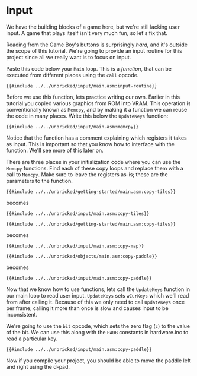 # Input

We have the building blocks of a game here, but we're still lacking user input.
A game that plays itself isn't very much fun, so let's fix that.

Reading from the Game Boy's buttons is surprisingly *hard*, and it's outside the scope of this tutorial.
We're going to provide an input routine for this project since all we really want is to focus on input.

Paste this code below your `Main` loop. This is a *function*, that can be executed from different places using the `call` opcode.

```rgbasm,linenos,start={{#line_no_of "" ../../unbricked/input/main.asm:input-routine}}
{{#include ../../unbricked/input/main.asm:input-routine}}
```

Before we use this function, lets practice writing our own.
Earlier in this tutorial you copied various graphics from ROM into VRAM.
This operation is conventionally known as `Memcpy`, and by making it a function we can reuse the code in many places.
Write this below the `UpdateKeys` function:

```rgbasm,linenos,start={{#line_no_of "" ../../unbricked/input/main.asm:memcpy}}
{{#include ../../unbricked/input/main.asm:memcpy}}
```

Notice that the function has a comment explaining which registers it takes as input.
This is important so that you know how to interface with the function.
We'll see more of this later on.

There are three places in your initialization code where you can use the `Memcpy` functions.
Find each of these copy loops and replace them with a call to `Memcpy`.
Make sure to leave the registers as-is; these are the parameters to the function.

```rgbasm,linenos,start={{#line_no_of "" ../../unbricked/getting-started/main.asm:copy-tiles}}
{{#include ../../unbricked/getting-started/main.asm:copy-tiles}}
```
becomes
```rgbasm,linenos,start={{#line_no_of "" ../../unbricked/input/main.asm:copy-tiles}}
{{#include ../../unbricked/input/main.asm:copy-tiles}}
```

```rgbasm,linenos,start={{#line_no_of "" ../../unbricked/getting-started/main.asm:copy-map}}
{{#include ../../unbricked/getting-started/main.asm:copy-tiles}}
```
becomes
```rgbasm,linenos,start={{#line_no_of "" ../../unbricked/input/main.asm:copy-map}}
{{#include ../../unbricked/input/main.asm:copy-map}}
```

```rgbasm,linenos,start={{#line_no_of "" ../../unbricked/objects/main.asm:copy-paddle}}
{{#include ../../unbricked/objects/main.asm:copy-paddle}}
```
becomes
```rgbasm,linenos,start={{#line_no_of "" ../../unbricked/input/main.asm:copy-paddle}}
{{#include ../../unbricked/input/main.asm:copy-paddle}}
```

Now that we know how to use functions, lets call the `UpdateKeys` function in our main loop to read user input.
`UpdateKeys` sets `wCurKeys` which we'll read from after calling it.
Because of this we only need to call `UpdateKeys` once per frame; calling it more than once is slow and causes input to be inconsistent.

We're going to use the `bit` opcode, which sets the zero flag (`z`) to the value of the bit.
We can use this along with the `PADB` constants in hardware.inc to read a particular key.

```rgbasm,linenos,start={{#line_no_of "" ../../unbricked/input/main.asm:copy-paddle}}
{{#include ../../unbricked/input/main.asm:copy-paddle}}
```

Now if you compile your project, you should be able to move the paddle left and right using the d-pad.
